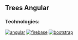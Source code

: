 ## Trees Angular

### Technologies:
[![angular](https://img.shields.io/badge/Angular-1.3.15-red.svg)](https://angularjs.org/)
[![firebase](https://img.shields.io/badge/Firebase-2.2.4-orange.svg)](https://www.firebase.com/)
[![bootstrap](https://img.shields.io/badge/Bootstrap-3.3.4-blue.svg)](http://getbootstrap.com/)
